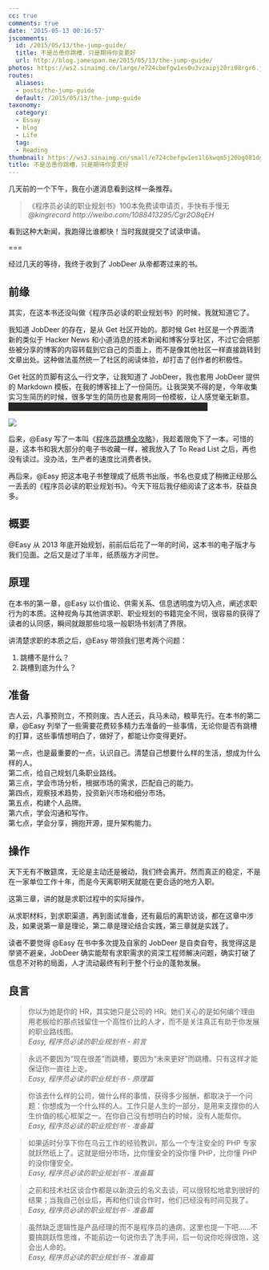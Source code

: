 ```yaml
---
cc: true
comments: true
date: '2015-05-13 00:16:57'
jscomments:
  id: /2015/05/13/the-jump-guide/
  title: 不是怂恿你跳槽，只是期待你变更好
  url: http://blog.jamespan.me/2015/05/13/the-jump-guide/
photos: https://ws2.sinaimg.cn/large/e724cbefgw1es0u3vzaipj20ri08rgr6.jpg
routes:
  aliases:
  - posts/the-jump-guide
  default: /2015/05/13/the-jump-guide
taxonomy:
  category:
  - Essay
  - blog
  - Life
  tag:
  - Reading
thumbnail: https://ws3.sinaimg.cn/small/e724cbefgw1es1l6kwqm5j20bg081dg3.jpg
title: 不是怂恿你跳槽，只是期待你变更好
---
```


几天前的一个下午，我在小道消息看到这样一条推荐。


<blockquote>
《程序员必读的职业规划书》100本免费读申请页，手快有手慢无

<footer>
<cite>@kingrecord http://weibo.com/1088413295/Cgr2O8qEH</cite>
</footer>
</blockquote>


看到这种大新闻，我跑得比谁都快！当时我就提交了试读申请。

===

经过几天的等待，我终于收到了 JobDeer 从帝都寄过来的书。

## 前缘 ##

其实，在这本书还没叫做《程序员必读的职业规划书》的时候，我就知道它了。

我知道 JobDeer 的存在，是从 Get 社区开始的。那时候 Get 社区是一个界面清新的类似于 Hacker News 和小道消息的技术新闻和博客分享社区，不过它会把那些被分享的博客的内容转载到它自己的页面上，而不是像其他社区一样直接跳转到文章出处。这种做法虽然统一了社区的阅读体验，却打击了创作者的积极性。

Get 社区的页脚有这么一行文字，让我知道了 JobDeer，我也套用 JobDeer 提供的 Markdown 模板，在我的博客挂上了一份简历。让我哭笑不得的是，今年收集实习生简历的时候，很多学生的简历也是套用同一份模板，让人感觉毫无新意。
<span style="background-color:#252525 !important;color:#252525 !important" title="你知道的太多了">当年我参加校招的时候简历是用 LaTeX 精心制作的，逼格爆表。</span>


![](https://ws3.sinaimg.cn/large/e724cbefgw1es1l6kwqm5j20bg081dg3.jpg)

后来，@Easy 写了一本叫《[程序员跳槽全攻略][1]》，我趁着限免下了一本。可惜的是，这本书和我大部分的电子书收藏一样，被我放入了 To Read List 之后，再也没有读过。没办法，生产者的速度比消费者快。

再后来，@Easy 把这本电子书整理成了纸质书出版，书名也变成了稍微正经那么一丢丢的《程序员必读的职业规划书》。今天下班后我仔细阅读了这本书，获益良多。

## 概要 ##

@Easy 从 2013 年底开始规划，前前后后花了一年的时间，这本书的电子版才与我们见面。之后又是过了半年，纸质版方才问世。

## 原理 ##

在本书的第一章，@Easy 以价值论、供需关系、信息透明度为切入点，阐述求职行为的本质。这种视角与其他讲求职、职业规划的书籍完全不同，很容易的获得了读者的认同感，瞬间就跟那些垃圾一般职场书划清了界限。

讲清楚求职的本质之后，@Easy 带领我们思考两个问题：

1. 跳槽不是什么？
2. 跳槽到底为什么？

## 准备 ##

古人云，凡事预则立，不预则废。古人还云，兵马未动，粮草先行。在本书的第二章，@Easy 列举了一些需要花费较多精力去准备的一些事情，无论你是否有跳槽的打算，这些事情想明白了，做好了，都能让你变得更好。

第一点，也是最重要的一点，认识自己。清楚自己想要什么样的生活，想成为什么样的人。  
第二点，给自己规划几条职业路线。  
第三点，学会市场分析，根据市场的需求，匹配自己的能力。  
第四点，观察技术趋势，投资新兴市场和细分市场。  
第五点，构建个人品牌。  
第六点，学会沟通和写作。  
第七点，学会分享，拥抱开源，提升架构能力。

## 操作 ##

天下无有不散筵席，无论是主动还是被动，我们终会离开。然而真正的稳定，不是在一家单位工作十年，而是今天离职明天就能在更合适的地方入职。

这第三章，讲的就是求职过程中的实际操作。

从求职材料，到求职渠道，再到面试准备，还有最后的离职访谈，都在这章中涉及，如果说第一章是理论，第二章是理论结合实践，第三章就是实践了。

读者不要觉得 @Easy 在书中多次提及自家的 JobDeer 是自卖自夸，我觉得这是举贤不避亲，JobDeer 确实能帮有求职需求的资深工程师解决问题，确实打破了信息不对称的局面，人才流动最终有利于整个行业的蓬勃发展。

## 良言 ##


<blockquote>
你以为她是你的 HR，其实她只是公司的 HR。她们关心的是如何编个理由用老板给的那点钱留住一个高性价比的人才，而不是关注真正有助于你发展的职业路线图。

<footer>
<cite>Easy, 程序员必读的职业规划书 - 前言</cite>
</footer>
</blockquote>



<blockquote>
永远不要因为“现在很差”而跳槽，要因为“未来更好”而跳槽。只有这样才能保证你一直往上走。

<footer>
<cite>Easy, 程序员必读的职业规划书 - 原理篇</cite>
</footer>
</blockquote>



<blockquote>
你该去什么样的公司，做什么样的事情，获得多少报酬，都取决于一个问题：你想成为一个什么样的人。工作只是人生的一部分，是用来支撑你的人生价值的核心框架之一。在你自己没有想明白的时候，没有人能帮你。

<footer>
<cite>Easy, 程序员必读的职业规划书 - 准备篇</cite>
</footer>
</blockquote>



<blockquote>
如果适时分享下你在乌云工作的经验教训，那么一个专注安全的 PHP 专家就跃然纸上了。这就是细分市场，比你懂安全的没你懂 PHP，比你懂 PHP 的没你懂安全。

<footer>
<cite>Easy, 程序员必读的职业规划书 - 准备篇</cite>
</footer>
</blockquote>



<blockquote>
之前和技术社区谈合作都是以新浪云的名义去谈，可以很轻松地拿到很好的结果；当我自己创业后，再和他们谈合作时，他们已经没有时间见我了。

<footer>
<cite>Easy, 程序员必读的职业规划书 - 准备篇</cite>
</footer>
</blockquote>



<blockquote>
虽然缺乏逻辑性是产品经理的而不是程序员的通病，这里也提一下吧……不要搞跳跃性思维，不能前边一句说你去了洗手间，后一句说你吃得很饱，这会出人命的。

<footer>
<cite>Easy, 程序员必读的职业规划书 - 准备篇</cite>
</footer>
</blockquote>


[1]: https://selfstore.io/products/190